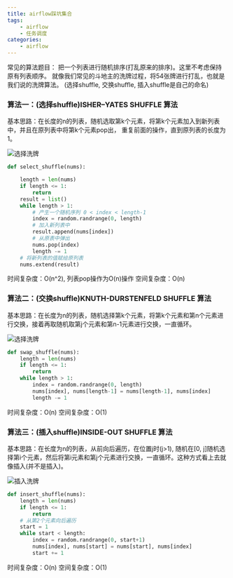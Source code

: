 ```yaml
---
title: airflow踩坑集合
tags: 
    - airflow
    - 任务调度
categories:
	- airflow
---
```


常见的算法题目： 把一个列表进行随机排序(打乱原来的排序)。这里不考虑保持原有列表顺序。
就像我们常见的斗地主的洗牌过程，将54张牌进行打乱，也就是我们说的洗牌算法。
(选择shuffle, 交换shuffle, 插入shuffle是自己的命名)


### 算法一：(选择shuffle)ISHER–YATES SHUFFLE 算法

基本思路：在长度的n的列表，随机选取第k个元素，将第k个元素加入到新列表中，并且在原列表中将第k个元素pop出， 重复前面的操作，直到原列表的长度为1。

![选择洗牌](shuffle/select.jpg)

```python
def select_shuffle(nums):

    length = len(nums)
    if length <= 1:
        return
    result = list()
    while length > 1:
    	# 产生一个随机序列 0 < index < length-1
        index = random.randrange(0, length)
        # 加入新列表中
        result.append(nums[index])
        # 从原表中弹出
        nums.pop(index)
        length -= 1
    # 将新列表的值赋给原列表
    nums.extend(result)
```
时间复杂度：O(n^2), 列表pop操作为O(n)操作
空间复杂度：O(n)


### 算法二：(交换shuffle)KNUTH-DURSTENFELD SHUFFLE 算法
基本思路：在长度为n的列表，随机选择第k个元素，将第k个元素和第n个元素进行交换，接着再取随机取第j个元素和第n-1元素进行交换，一直循环。

![选择洗牌](shuffle/swap.jpg)

```python
def swap_shuffle(nums):
    length = len(nums)
    if length <= 1:
        return
    while length > 1:
        index = random.randrange(0, length)
        nums[index], nums[length-1] = nums[length-1], nums[index]
        length -= 1
```
时间复杂度：O(n)
空间复杂度：O(1)


### 算法三：(插入shuffle)INSIDE-OUT SHUFFLE 算法
基本思路：在长度为n的列表，从前向后遍历，在位置j时(j>1), 随机在[0, j]随机选择第i个元素，然后将第i元素和第j个元素进行交换，一直循环。这种方式看上去就像插入(并不是插入)。


![插入洗牌](shuffle/insert.jpg)

```python
def insert_shuffle(nums):
    length = len(nums)
    if length <= 1:
        return
    # 从第2个元素向后遍历
    start = 1
    while start < length:
        index = random.randrange(0, start+1)
        nums[index], nums[start] = nums[start], nums[index]
        start += 1
```
时间复杂度：O(n)
空间复杂度：O(1)

